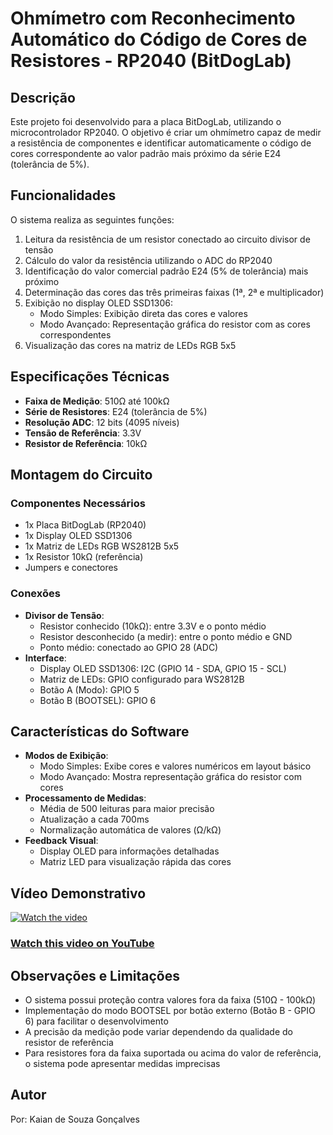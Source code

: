 # Ohmímetro com Reconhecimento Automático do Código de Cores de Resistores - RP2040 (BitDogLab)

## Descrição

Este projeto foi desenvolvido para a placa BitDogLab, utilizando o microcontrolador RP2040. O objetivo é criar um ohmímetro capaz de medir a resistência de componentes e identificar automaticamente o código de cores correspondente ao valor padrão mais próximo da série E24 (tolerância de 5%).

## Funcionalidades

O sistema realiza as seguintes funções:
1. Leitura da resistência de um resistor conectado ao circuito divisor de tensão
2. Cálculo do valor da resistência utilizando o ADC do RP2040
3. Identificação do valor comercial padrão E24 (5% de tolerância) mais próximo
4. Determinação das cores das três primeiras faixas (1ª, 2ª e multiplicador)
5. Exibição no display OLED SSD1306:
   - Modo Simples: Exibição direta das cores e valores
   - Modo Avançado: Representação gráfica do resistor com as cores correspondentes
6. Visualização das cores na matriz de LEDs RGB 5x5

## Especificações Técnicas

- **Faixa de Medição**: 510Ω até 100kΩ
- **Série de Resistores**: E24 (tolerância de 5%)
- **Resolução ADC**: 12 bits (4095 níveis)
- **Tensão de Referência**: 3.3V
- **Resistor de Referência**: 10kΩ

## Montagem do Circuito

### Componentes Necessários
- 1x Placa BitDogLab (RP2040)
- 1x Display OLED SSD1306
- 1x Matriz de LEDs RGB WS2812B 5x5
- 1x Resistor 10kΩ (referência)
- Jumpers e conectores

### Conexões
- **Divisor de Tensão**:
  - Resistor conhecido (10kΩ): entre 3.3V e o ponto médio
  - Resistor desconhecido (a medir): entre o ponto médio e GND
  - Ponto médio: conectado ao GPIO 28 (ADC)
- **Interface**:
  - Display OLED SSD1306: I2C (GPIO 14 - SDA, GPIO 15 - SCL)
  - Matriz de LEDs: GPIO configurado para WS2812B
  - Botão A (Modo): GPIO 5
  - Botão B (BOOTSEL): GPIO 6

## Características do Software

- **Modos de Exibição**:
  - Modo Simples: Exibe cores e valores numéricos em layout básico
  - Modo Avançado: Mostra representação gráfica do resistor com cores
- **Processamento de Medidas**:
  - Média de 500 leituras para maior precisão
  - Atualização a cada 700ms
  - Normalização automática de valores (Ω/kΩ)
- **Feedback Visual**:
  - Display OLED para informações detalhadas
  - Matriz LED para visualização rápida das cores

## Vídeo Demonstrativo

[![Watch the video](https://img.youtube.com/vi/rP1O01GgHjk/maxresdefault.jpg)](https://youtu.be/rP1O01GgHjk)

### [Watch this video on YouTube](https://youtu.be/rP1O01GgHjk)

## Observações e Limitações

- O sistema possui proteção contra valores fora da faixa (510Ω - 100kΩ)
- Implementação do modo BOOTSEL por botão externo (Botão B - GPIO 6) para facilitar o desenvolvimento
- A precisão da medição pode variar dependendo da qualidade do resistor de referência
- Para resistores fora da faixa suportada ou acima do valor de referência, o sistema pode apresentar medidas imprecisas

## Autor

Por: Kaian de Souza Gonçalves

